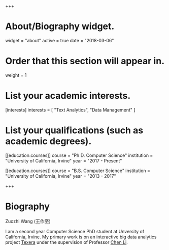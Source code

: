 +++
# About/Biography widget.
widget = "about"
active = true
date = "2018-03-06"

# Order that this section will appear in.
weight = 1

# List your academic interests.
[interests]
  interests = [
    "Text Analytics",
    "Data Management"
  ]

# List your qualifications (such as academic degrees).
[[education.courses]]
  course = "Ph.D. Computer Science"
  institution = "University of California, Irvine"
  year = "2017 - Present"

[[education.courses]]
  course = "B.S. Computer Science"
  institution = "University of California, Irvine"
  year = "2013 - 2017"
 
+++

# Biography
Zuozhi Wang (王作至)

I am a second year Computer Science PhD student at Unversity of California, Irvine. My primary work is on an interactive big data analytics project [Texera](https://github.com/Texera/texera) under the supervision of Professor [Chen Li](https://chenli.ics.uci.edu/).
